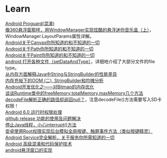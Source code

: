 # Learn
[Android Proguard(混淆)](https://www.jianshu.com/p/60e82aafcfd0)  
[像360悬浮窗那样，用WindowManager实现炫酷的悬浮迷你音乐盒（上）](https://www.jianshu.com/p/95ceb0a2ed27)，WindowManager.LayoutParams属性详解。  
[Android关于Canvas你所知道的和不知道的一切](https://www.jianshu.com/p/78394525181b)  
[Android关于Path你所知道的和不知道的一切](https://www.jianshu.com/p/78394525181b)  
[Android关于Paint你所知道的和不知道的一切](https://www.jianshu.com/p/78394525181b)  
[android 打开各种文件（setDataAndType）](http://zengyan2012.iteye.com/blog/1646492)，详细地介绍了大部分文件的file type。  
[从内存方面解释Java中String与StringBuilder的性能差异](http://m.jb51.net/article/84536.htm)  
[内存充裕下的OOM (二), StringBuilder和均摊分析](http://ahuaxuan.iteye.com/blog/669440)  
[Android开发优化之——对Bitmap的内存优化](http://m.blog.csdn.net/article/details?id=7953690)  
[谈谈Runtime类中的freeMemory,totalMemory,maxMemory几个方法](http://m.blog.csdn.net/article/details?id=8878644)  
[decodeFile解析正确的路径却返回null？](http://m.blog.csdn.net/article/details?id=53769255)，注意decodeFile()方法需要写入SD卡权限！  
[Android 6.0 运行时权限处理](http://www.jianshu.com/p/b4a8b3d4f587)  
[github release 功能的使用及问题解决](http://blog.csdn.net/Eggy2015/article/details/52138751)  
[停止Java线程，小心interrupt()方法](http://m.blog.csdn.net/wxwzy738/article/details/8516253)  
[安卓使用Root权限实现后台模拟全局按键、触屏事件方法（类似按键精灵）](http://www.cnblogs.com/cappuccino/p/4488503.html)  
[Android Service完全解析，关于服务你所需知道的一切](http://blog.csdn.net/guolin_blog/article/details/11952435)  
[Android 高级混淆和代码保护技术](https://blog.csdn.net/hqiangtai/article/details/76037244)  
[android悬浮窗口的实现](http://blog.csdn.net/stevenhu_223/article/details/8504058)  
